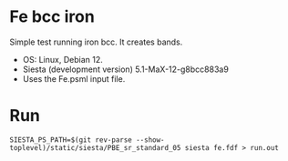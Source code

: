 # Fe bcc iron

Simple test running iron bcc.
It creates bands.

- OS:
  Linux, Debian 12.
- Siesta (development version)
  5.1-MaX-12-g8bcc883a9
- Uses the Fe.psml input file.

# Run

```shell
SIESTA_PS_PATH=$(git rev-parse --show-toplevel)/static/siesta/PBE_sr_standard_05 siesta fe.fdf > run.out
```
